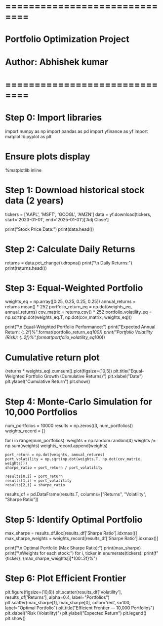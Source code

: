 # ==============================
# Portfolio Optimization Project
# Author: Abhishek kumar
# ==============================

# Step 0: Import libraries
import numpy as np
import pandas as pd
import yfinance as yf
import matplotlib.pyplot as plt

# Ensure plots display
%matplotlib inline

# Step 1: Download historical stock data (2 years)
tickers = ['AAPL', 'MSFT', 'GOOGL', 'AMZN']
data = yf.download(tickers, start='2023-01-01', end='2025-01-01')['Adj Close']

print("Stock Price Data:")
print(data.head())

# Step 2: Calculate Daily Returns
returns = data.pct_change().dropna()
print("\n Daily Returns:")
print(returns.head())

# Step 3: Equal-Weighted Portfolio
weights_eq = np.array([0.25, 0.25, 0.25, 0.25])
annual_returns = returns.mean() * 252
portfolio_return_eq = np.dot(weights_eq, annual_returns)
cov_matrix = returns.cov() * 252
portfolio_volatility_eq = np.sqrt(np.dot(weights_eq.T, np.dot(cov_matrix, weights_eq)))

print("\n Equal-Weighted Portfolio Performance:")
print("Expected Annual Return: {:.2f}%".format(portfolio_return_eq*100))
print("Portfolio Volatility (Risk): {:.2f}%".format(portfolio_volatility_eq*100))

# Cumulative return plot
(returns * weights_eq).cumsum().plot(figsize=(10,5))
plt.title("Equal-Weighted Portfolio Growth (Cumulative Returns)")
plt.xlabel("Date")
plt.ylabel("Cumulative Return")
plt.show()

# Step 4: Monte-Carlo Simulation for 10,000 Portfolios
num_portfolios = 10000
results = np.zeros((3, num_portfolios))
weights_record = []

for i in range(num_portfolios):
    weights = np.random.random(4)
    weights /= np.sum(weights)
    weights_record.append(weights)
    
    port_return = np.dot(weights, annual_returns)
    port_volatility = np.sqrt(np.dot(weights.T, np.dot(cov_matrix, weights)))
    sharpe_ratio = port_return / port_volatility
    
    results[0,i] = port_return
    results[1,i] = port_volatility
    results[2,i] = sharpe_ratio

results_df = pd.DataFrame(results.T, columns=["Returns", "Volatility", "Sharpe Ratio"])

# Step 5: Identify Optimal Portfolio
max_sharpe = results_df.iloc[results_df['Sharpe Ratio'].idxmax()]
max_sharpe_weights = weights_record[results_df['Sharpe Ratio'].idxmax()]

print("\n Optimal Portfolio (Max Sharpe Ratio):")
print(max_sharpe)
print("\nWeights for each stock:")
for i, ticker in enumerate(tickers):
    print(f"{ticker}: {max_sharpe_weights[i]*100:.2f}%")

# Step 6: Plot Efficient Frontier
plt.figure(figsize=(10,6))
plt.scatter(results_df['Volatility'], results_df['Returns'], alpha=0.4, label="Portfolios")
plt.scatter(max_sharpe[1], max_sharpe[0], color='red', s=100, label="Optimal Portfolio")
plt.title("Efficient Frontier — 10,000 Portfolios")
plt.xlabel("Risk (Volatility)")
plt.ylabel("Expected Return")
plt.legend()
plt.show()
